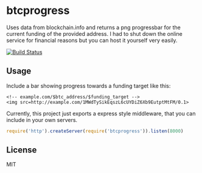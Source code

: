 # btcprogress

Uses data from blockchain.info and returns a png progressbar for the current funding of the provided address. I had to shut down the online service
for financial reasons but you can host it yourself very easily.

[![Build Status](https://travis-ci.org/ralphtheninja/btcprogress.svg?branch=master)](https://travis-ci.org/ralphtheninja/btcprogress)

## Usage

Include a bar showing progress towards a funding target like this:

```
<!-- example.com/$btc_address/$funding_target -->
<img src=http://example.com/1MWdTySikEqszL6cUYDiZ6Xb9EutptMtFM/0.1>
```

Currently, this project just exports a express style middleware, that you can include in your own servers.

``` js
require('http').createServer(require('btcprogress')).listen(8000)
```

## License

MIT
